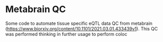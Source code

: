 # Metabrain QC

Some code to automate tissue specific eQTL data QC from metabrain  (https://www.biorxiv.org/content/10.1101/2021.03.01.433439v1).
This QC was performed thinking in further usage to perform coloc



